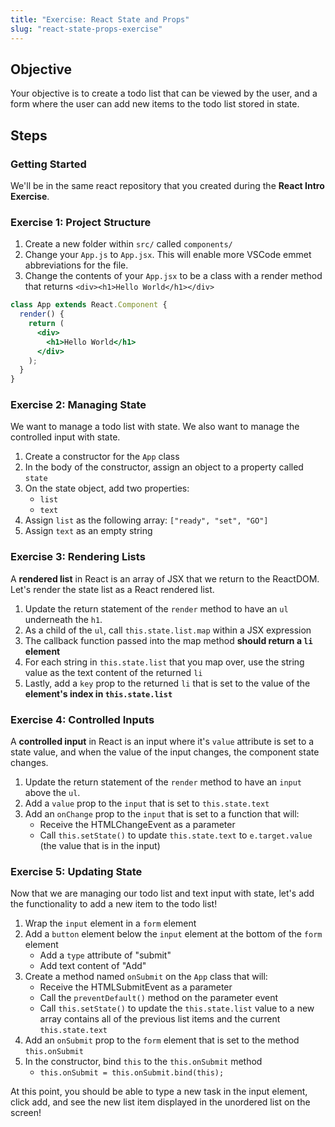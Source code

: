 ```yaml
---
title: "Exercise: React State and Props"
slug: "react-state-props-exercise"
---
```


## Objective

Your objective is to create a todo list that can be viewed by the user, and a form where the user can add new items to the todo list stored in state.

## Steps

### Getting Started

We'll be in the same react repository that you created during the **React Intro Exercise**.

### Exercise 1: Project Structure

1. Create a new folder within `src/` called `components/`
2. Change your `App.js` to `App.jsx`. This will enable more VSCode emmet abbreviations for the file.
3. Change the contents of your `App.jsx` to be a class with a render method that returns `<div><h1>Hello World</h1></div>`

```jsx
class App extends React.Component {
  render() {
    return (
      <div>
        <h1>Hello World</h1>
      </div>
    );
  }
}
```

### Exercise 2: Managing State

We want to manage a todo list with state. We also want to manage the controlled input with state.

1. Create a constructor for the `App` class
2. In the body of the constructor, assign an object to a property called `state`
3. On the state object, add two properties:
   - `list`
   - `text`
4. Assign `list` as the following array: `["ready", "set", "GO"]`
5. Assign `text` as an empty string

### Exercise 3: Rendering Lists

A **rendered list** in React is an array of JSX that we return to the ReactDOM. Let's render the state list as a React rendered list.

1. Update the return statement of the `render` method to have an `ul` underneath the `h1`.
2. As a child of the `ul`, call `this.state.list.map` within a JSX expression
3. The callback function passed into the map method **should return a `li` element**
4. For each string in `this.state.list` that you map over, use the string value as the text content of the returned `li`
5. Lastly, add a `key` prop to the returned `li` that is set to the value of the **element's index in `this.state.list`**

### Exercise 4: Controlled Inputs

A **controlled input** in React is an input where it's `value` attribute is set to a state value, and when the value of the input changes, the component state changes.

1. Update the return statement of the `render` method to have an `input` above the `ul`.
2. Add a `value` prop to the `input` that is set to `this.state.text`
3. Add an `onChange` prop to the `input` that is set to a function that will:
   - Receive the HTMLChangeEvent as a parameter
   - Call `this.setState()` to update `this.state.text` to `e.target.value` (the value that is in the input)

### Exercise 5: Updating State

Now that we are managing our todo list and text input with state, let's add the functionality to add a new item to the todo list!

1. Wrap the `input` element in a `form` element
2. Add a `button` element below the `input` element at the bottom of the `form` element
   - Add a `type` attribute of "submit"
   - Add text content of "Add"
3. Create a method named `onSubmit` on the `App` class that will:
   - Receive the HTMLSubmitEvent as a parameter
   - Call the `preventDefault()` method on the parameter event
   - Call `this.setState()` to update the `this.state.list` value to a new array contains all of the previous list items and the current `this.state.text`
4. Add an `onSubmit` prop to the `form` element that is set to the method `this.onSubmit`
5. In the constructor, bind `this` to the `this.onSubmit` method
   - `this.onSubmit = this.onSubmit.bind(this);`

At this point, you should be able to type a new task in the input element, click add, and see the new list item displayed in the unordered list on the screen!
